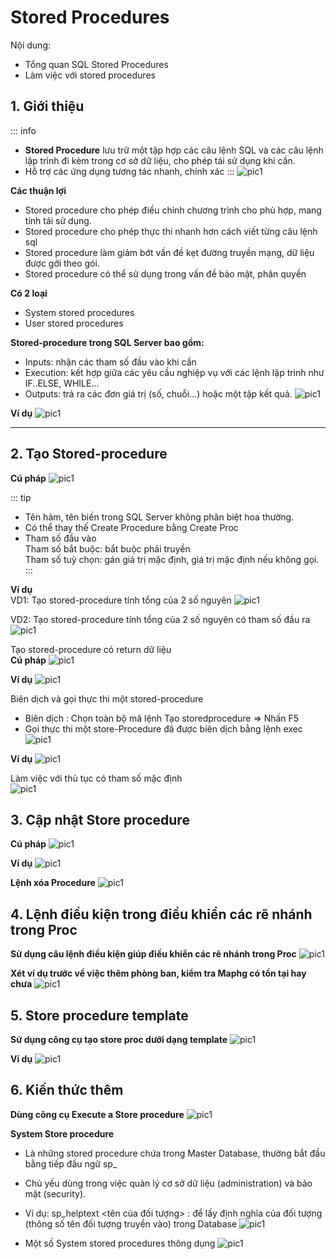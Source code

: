 <!-- ---
layout: Post
title: Bài 5. Stored Procedures
subtitle: Cơ sở dữ liệu
author: KhanhDan
date: 2023-07-21
useHeaderImage: false
headerImage: https://github.com/dangtranhuu/images/blob/main/angurvad/java-core/session1/banner.png?raw=true
headerMask: rgba(39, 77, 61, 0.61)
permalinkPattern: /ebook/sql-server/:slug/
tags:
  - SQL Server
--- -->
# Stored Procedures
Nội dung: <br>
- Tổng quan SQL Stored Procedures
- Làm việc với stored procedures

<!-- more -->

## 1. Giới thiệu

::: info
- **Stored Procedure** lưu trữ một tập hợp các câu
lệnh SQL và các câu lệnh lập trình đi kèm trong
cơ sở dữ liệu, cho phép tái sử dụng khi cần.
- Hỗ trợ các ứng dụng tương tác nhanh, chính xác
:::
![pic1](https://github.com/dangtranhuu/images/blob/main/angurvad/sql-server/session_5/Hinh_1.png?raw=true)

**Các thuận lợi**
- Stored procedure cho phép điều chỉnh chương trình cho phù hợp, mang tính tái sử dụng.
- Stored procedure cho phép thực thi nhanh hơn cách viết từng câu lệnh sql
- Stored procedure làm giảm bớt vấn đề kẹt đường truyền mạng, dữ liệu được gởi theo gói.
- Stored procedure có thể sử dụng trong vấn đề bảo mật, phân quyền

**Có 2 loại**
- System stored procedures 
- User stored procedures

 **Stored-procedure trong SQL Server bao gồm:**
- Inputs: nhận các tham số đầu vào khi cần
- Execution: kết hợp giữa các yêu cầu nghiệp vụ với các lệnh lập trình như IF..ELSE, WHILE...
- Outputs: trả ra các đơn giá trị (số, chuỗi…) hoặc một tập kết
quả.
![pic1](https://github.com/dangtranhuu/images/blob/main/angurvad/sql-server/session_5/Hinh_2.png?raw=true)

**Ví dụ**
![pic1](https://github.com/dangtranhuu/images/blob/main/angurvad/sql-server/session_5/Hinh_3.png?raw=true)


---

## 2. Tạo Stored-procedure

**Cú pháp**
![pic1](https://github.com/dangtranhuu/images/blob/main/angurvad/sql-server/session_5/Hinh_4.png?raw=true)

::: tip
- Tên hàm, tên biến trong SQL Server không phân biệt hoa thường.
- Có thể thay thế Create Procedure bằng Create Proc
- Tham số đầu vào <br>
Tham số bắt buộc: bắt buộc phải truyền <br>
Tham số tuỳ chọn: gán giá trị mặc định, giá trị mặc định nếu không gọi.
:::

**Ví dụ** <br>
 VD1: Tạo stored-procedure tính tổng của 2 số nguyên
![pic1](https://github.com/dangtranhuu/images/blob/main/angurvad/sql-server/session_5/Hinh_5.png?raw=true)

 VD2: Tạo stored-procedure tính tổng của 2 số nguyên có tham số đầu ra
![pic1](https://github.com/dangtranhuu/images/blob/main/angurvad/sql-server/session_5/Hinh_6.png?raw=true)

Tạo stored-procedure có return dữ liệu <br>
**Cú pháp**
![pic1](https://github.com/dangtranhuu/images/blob/main/angurvad/sql-server/session_5/Hinh_7.png?raw=true)

**Ví dụ**
![pic1](https://github.com/dangtranhuu/images/blob/main/angurvad/sql-server/session_5/Hinh_8.png?raw=true)

Biên dịch và gọi thực thi một stored-procedure <br>
- Biên dịch : Chọn toàn bộ mã lệnh Tạo storedprocedure => Nhấn F5
- Gọi thực thi một store-Procedure đã được biên dịch bằng lệnh exec
![pic1](https://github.com/dangtranhuu/images/blob/main/angurvad/sql-server/session_5/Hinh_9.png?raw=true)

**Ví dụ**
![pic1](https://github.com/dangtranhuu/images/blob/main/angurvad/sql-server/session_5/Hinh_10.png?raw=true)

Làm việc với thủ tục có tham số mặc định <br>
![pic1](https://github.com/dangtranhuu/images/blob/main/angurvad/sql-server/session_5/Hinh_11.png?raw=true)
## 3. Cập nhật Store procedure

**Cú pháp**
![pic1](https://github.com/dangtranhuu/images/blob/main/angurvad/sql-server/session_5/Hinh_12.png?raw=true)

**Ví dụ**
![pic1](https://github.com/dangtranhuu/images/blob/main/angurvad/sql-server/session_5/Hinh_13.png?raw=true)

**Lệnh xóa Procedure**
![pic1](https://github.com/dangtranhuu/images/blob/main/angurvad/sql-server/session_5/Hinh_14.png?raw=true)

## 4. Lệnh điều kiện trong điều khiển các rẽ nhánh trong Proc
**Sử dụng câu lệnh điều kiện giúp điều khiển các rẽ nhánh trong Proc**
![pic1](https://github.com/dangtranhuu/images/blob/main/angurvad/sql-server/session_5/Hinh_15.png?raw=true)

**Xét ví dụ trước về việc thêm phòng ban, kiểm tra Maphg có tồn tại hay chưa**
![pic1](https://github.com/dangtranhuu/images/blob/main/angurvad/sql-server/session_5/Hinh_16.png?raw=true)

## 5. Store procedure template
**Sử dụng công cụ tạo store proc dưới dạng template**
![pic1](https://github.com/dangtranhuu/images/blob/main/angurvad/sql-server/session_5/Hinh_17.png?raw=true)

**Ví dụ**
![pic1](https://github.com/dangtranhuu/images/blob/main/angurvad/sql-server/session_5/Hinh_18.png?raw=true)

## 6. Kiến thức thêm
**Dùng công cụ Execute a Store procedure**
![pic1](https://github.com/dangtranhuu/images/blob/main/angurvad/sql-server/session_5/Hinh_19.png?raw=true)

**System Store procedure**
- Là những stored procedure chứa trong Master
Database, thường bắt đầu bằng tiếp đầu ngữ
sp_

- Chủ yếu dùng trong việc quản lý cơ sở dữ liệu
(administration) và bảo mật (security).

- Ví dụ: sp_helptext <tên của đối tượng> : để lấy
định nghĩa của đối tượng (thông số tên đối
tượng truyền vào) trong Database
![pic1](https://github.com/dangtranhuu/images/blob/main/angurvad/sql-server/session_5/Hinh_20.png?raw=true)

- Một số System stored procedures thông dụng
![pic1](https://github.com/dangtranhuu/images/blob/main/angurvad/sql-server/session_5/Hinh_21.png?raw=true)
